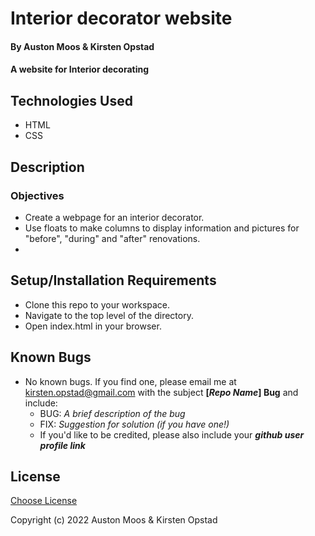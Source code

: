 # Interior decorator website

#### By Auston Moos & Kirsten Opstad

#### A website for Interior decorating

## Technologies Used

* HTML 
* CSS 

## Description

### Objectives 
* Create a webpage for an interior decorator.
* Use floats to make columns to display information and pictures for "before", "during" and "after" renovations.
* 

## Setup/Installation Requirements

* Clone this repo to your workspace.
* Navigate to the top level of the directory.
* Open index.html in your browser.

## Known Bugs

* No known bugs. If you find one, please email me at kirsten.opstad@gmail.com with the subject **[_Repo Name_] Bug** and include:
  * BUG: _A brief description of the bug_
  * FIX: _Suggestion for solution (if you have one!)_
  * If you'd like to be credited, please also include your **_github user profile link_**

## License

[Choose License](https://choosealicense.com/)

Copyright (c) 2022 Auston Moos & Kirsten Opstad